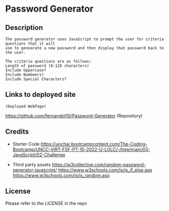 # Password Generator

## Description

    The password generator uses JavaScript to prompt the user for criteria questions that it will 
    use to genearate a new password and then display that password back to the user. 

    The criteria questions are as follows:
    Length of password (8-128 characters)
    Include Uppercase?
    Include Numbeers?
    Include Special Characters?


## Links to deployed site

    (Deployed WebPage)
https://github.com/fernandot10/Password-Generator   (Repository)


## Credits
- Starter Code
https://unchar.bootcampcontent.com/The-Coding-Bootcamp/UNCC-VIRT-FSF-PT-10-2022-U-LOLC/-/tree/main/03-JavaScript/02-Challenge

- Third party assets
https://w3collective.com/random-password-generator-javascript/
https://www.w3schools.com/js/js_if_else.asp
https://www.w3schools.com/js/js_random.asp


## License

Please refer to the LICENSE in the repo 
